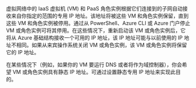虚拟网络中的 IaaS 虚拟机 (VM) 和 PaaS 角色实例根据它们连接到的子网自动接收来自你指定的范围的专用 IP 地址。该地址将被这些 VM 和角色实例保留，直到这些 VM 和角色实例被停用。通过从 PowerShell、Azure CLI 或 Azure 门户停止 VM 或角色实例可将其停用。在这些情况下，重新启动该 VM 或角色实例后，它将从 Azure 基础结构接收一个可用的 IP 地址，该 IP 地址可能与以前使用的 IP 地址不相同。如果从来宾操作系统关闭 VM 或角色实例，该 VM 或角色实例将保留它的 IP 地址。

在某些情况下（例如，如果你的 VM 要运行 DNS 或者将作为域控制器），你会希望 VM 或角色实例具有静态 IP 地址。可通过设置静态专用 IP 地址来实现此目的。

<!---HONumber=76-->